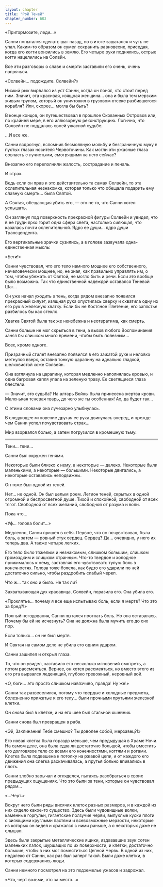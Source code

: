 ```yaml
---
layout: chapter
title: "Рой Теней"
chapter_number: 602
---
```


«Притормозите, леди...»

Санни попытался сделать шаг назад, но в итоге зашатался и чуть не упал. Каким-то образом он сумел сохранить равновесие, приседая, когда его когти вонзились в землю. Его четыре руки поднялись, острые когти нацелились на Солвйн.

Все эти разговоры о славе и смерти заставили его очень, очень напрячься.

«Солвейн... подождите. Солвейн?»

Низкий рык вырвался из уст Санни, когда он понял, кто стоит перед ним. Значит, эта красивая, изящная женщина... она и была тем мерзким живым трупом, который он уничтожил в грузовом отсеке разбившегося корабля? Или, скорее... могла бы быть?

В конце концов, он путешествовал в прошлое Скованных Островов или, по крайней мере, в его иллюзорную реконструкцию. Логично, что Солвейн не поддалась своей ужасной судьбе.

...И все же.

Санни вздрогнул, вспомнив безмолвную мольбу и безграничную муку в пустых глазах носителя Червоточины. Как могли эти ужасные глаза совпасть с лучистыми, смотрящими на него сейчас?

Внезапно его переполнили жалость, сострадание и печаль.

И страх.

Ведь если он прав и это действительно та самая Солвейн, то эта ослепительная незнакомка, которая только что обещала подарить ему славную смерть... была Святой.

А Святая, обещающая убить его, — это не то, что Санни хотел услышать.

Он заглянул под поверхность прекрасной фигуры Солвейн и увидел, что в ее груди ярко горит одна сфера света, настолько сияющая, что казалась почти ослепительной. Ядро ее души... ядро души Трансцендента.

Его вертикальные зрачки сузились, а в голове зазвучала одна-единственная мысль:

«Беги!»

Санни чувствовал, что его тело намного мощнее его собственного, нечеловечески мощнее, но, не зная, как правильно управлять им, о том, чтобы убежать от Святой, не могло быть и речи. Если это вообще было возможно. Так что единственной надеждой оставался Теневой Шаг...

Он уже начал уходить в тень, когда рядом внезапно появился прекрасный силуэт, изящная рука опустилась сверху и схватила одну из его рук в железную хватку. Если бы не Костяное Плетение, его запястье разбилось бы как стекло.

Хватка Святой была так же неизбежна и неотвратима, как смерть.

Санни больше не мог скрыться в тени, а вызов любого Воспоминания занял бы слишком много времени, чтобы быть полезным...

Всех, кроме одного.

Призрачный стилет внезапно появился в его зажатой руке и неловко метнулся вверх, оставив тонкую царапину на идеально гладкой, шелковистой коже Солвейн.

Она взглянула на царапину, которая медленно наполнялась кровью, и одна багровая капля упала на зеленую траву. Ее светящиеся глаза блестели.

— Значит, это судьба? На алтарь Войны была принесена жертва крови. Маленькая теневая тварь, до чего же ты особенная! Ах, да будет так...

С этими словами она лучезарно улыбнулась.

В следующее мгновение другая ее рука двинулась вперед, и прежде чем Санни успел почувствовать страх...

Мир взорвался болью, а затем погрузился в кромешную тьму.

***

Тени... тени...

Санни был окружен тенями.

Некоторые были близко к нему, а некоторые — далеко. Некоторые были маленькими, а некоторые — большими. Некоторые двигались, а некоторые оставались неподвижны.

Он тоже был одной из теней.

Нет... не одной. Он был целым роем. Легион теней, скрытых в одной огромной и беспросветной душе. Тихой и спокойной, свободной от всех тягот. Свободной от всех желаний, свободной от разума и воли.

Пока что...

«Уф... голова болит...»

Медленно, Санни пришел в себя. Первое, что он почувствовал, была боль, а затем — ровный стук сердец. Сердец? Да... очевидно, у него их теперь два. А также четыре легких.

Его тело было тяжелым и незнакомым, слишком большим, слишком громоздким и слишком странным. Что-то твердое и холодное прижималось к нему, заставляя его чувствовать тупую боль в конечностях. Голова тоже болела, как будто его ударили по ней достаточно сильно, чтобы раздробить слабый череп.

Что ж... так оно и было. Не так ли?

Захватывающая дух красавица, Солвейн, поразила его. Она убила его.

«Проклятье... почему я все еще испытываю боль, если я мертв? Что это за бред?!»

Полный негодования, Санни пытался прогнать боль. Но она оставалась. Почему бы ей не исчезнуть? Она не должна была мучить его до сих пор.

Если только... он не был мертв.

И Святая на самом деле не убила его одним ударом.

Санни зашипел и открыл глаза.

То, что он увидел, заставило его несколько мгновений смотреть, а потом рассмеяться. Вернее, он хотел рассмеяться, но вместо этого из его рта вырвался леденящий, глубоко тревожный, неровный вой.

«О, боги... это просто слишком навязчиво, правда! Ну же!»

Санни так развеселился, потому что твердые и холодные предметы, болезненно прижатые к его телу... были прочными прутьями железной клетки.

Он снова был в клетке, и на его шее был стальной ошейник.

Санни снова был превращен в раба.

«Эй, Заклинание! Тебе смешно? Ты доволен собой, мерзавец?!»

Его новая клетка была гораздо меньше, чем предыдущая в Храме Ночи. На самом деле, она была едва ли достаточно большой, чтобы вместить его долговязое тело со всеми его конечностями, когтями и рогами. Клетка была подвешена к потолку на ржавой цепи, и от каждого его движения она слегка раскачивалась, а прутья больно впивались в плоть.

Санни злобно зарычал и огляделся, пытаясь разобраться в своих предыдущих ощущениях. Что это были за тени, которые он чувствовал рядом...

«...Черт.»

Вокруг него были ряды висячих клеток разных размеров, и в каждой из них сидело какое-то существо. Здесь были чудовищные волки, каменные горгульи, гигантские ползучие черви, выпуклые куски плоти с зияющими круглыми пастями и всевозможные мерзости, некоторые из которых он видел и сражался с ними раньше, а о некоторых даже не слышал.

Здесь были закрытые металлические ящики, издававшие звук сотен маленьких лапок, шуршащих по их поверхности, и клетки, достаточно большие, чтобы в них мог поместиться Цепной Червь. В одной из них, недалеко от Санни, как раз был заперт такой. Были даже клетки, в которых содержались люди.

Санни немного посмотрел на это подземелье ужасов и задрожал.

«Что, черт возьми, это за место...»